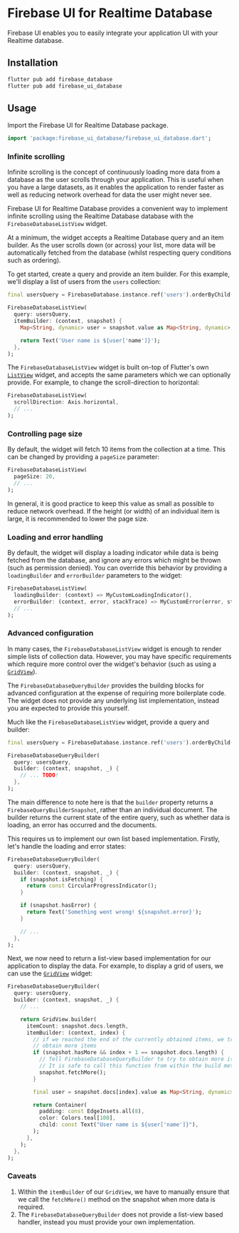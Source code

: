 # Firebase UI for Realtime Database

Firebase UI enables you to easily integrate your application UI with your Realtime database.

## Installation

```sh
flutter pub add firebase_database
flutter pub add firebase_ui_database
```

## Usage

Import the Firebase UI for Realtime Database package.

```dart
import 'package:firebase_ui_database/firebase_ui_database.dart';
```

### Infinite scrolling

Infinite scrolling is the concept of continuously loading more data from a database
as the user scrolls through your application. This is useful when you have a large
datasets, as it enables the application to render faster as well as reducing network
overhead for data the user might never see.

Firebase UI for Realtime Database provides a convenient way to implement infinite scrolling
using the Realtime Database database with the `FirebaseDatabaseListView` widget.

At a minimum, the widget accepts a Realtime Database query and an item builder. As the user scrolls
down (or across) your list, more data will be automatically fetched from the database (whilst
respecting query conditions such as ordering).

To get started, create a query and provide an item builder. For this example, we'll display
a list of users from the `users` collection:

```dart
final usersQuery = FirebaseDatabase.instance.ref('users').orderByChild('name');

FirebaseDatabaseListView(
  query: usersQuery,
  itemBuilder: (context, snapshot) {
    Map<String, dynamic> user = snapshot.value as Map<String, dynamic>;

    return Text('User name is ${user['name']}');
  },
);
```

The `FirebaseDatabaseListView` widget is built on-top of Flutter's own [`ListView`](https://api.flutter.dev/flutter/widgets/ListView-class.html)
widget, and accepts the same parameters which we can optionally provide. For example, to change the scroll-direction to horizontal:

```dart
FirebaseDatabaseListView(
  scrollDirection: Axis.horizontal,
  // ...
);
```

### Controlling page size

By default, the widget will fetch 10 items from the collection at a time. This can be changed by providing a `pageSize` parameter:

```dart
FirebaseDatabaseListView(
  pageSize: 20,
  // ...
);
```

In general, it is good practice to keep this value as small as possible to reduce network overhead. If the height (or width)
of an individual item is large, it is recommended to lower the page size.

### Loading and error handling

By default, the widget will display a loading indicator while data is being fetched from the database, and ignore any errors which might be thrown
(such as permission denied). You can override this behavior by providing a `loadingBuilder` and `errorBuilder` parameters to the widget:

```dart
FirebaseDatabaseListView(
  loadingBuilder: (context) => MyCustomLoadingIndicator(),
  errorBuilder: (context, error, stackTrace) => MyCustomError(error, stackTrace),
  // ...
);
```

### Advanced configuration

In many cases, the `FirebaseDatabaseListView` widget is enough to render simple lists of collection data.
However, you may have specific requirements which require more control over the widget's behavior
(such as using a [`GridView`](https://api.flutter.dev/flutter/widgets/GridView-class.html)).

The `FirebaseDatabaseQueryBuilder` provides the building blocks for advanced configuration at the expense of
requiring more boilerplate code. The widget does not provide any underlying list implementation, instead
you are expected to provide this yourself.

Much like the `FirebaseDatabaseListView` widget, provide a query and builder:

```dart
final usersQuery = FirebaseDatabase.instance.ref('users').orderByChild('name');

FirebaseDatabaseQueryBuilder(
  query: usersQuery,
  builder: (context, snapshot, _) {
    // ... TODO!
  },
);
```

The main difference to note here is that the `builder` property returns a `FirebaseQueryBuilderSnapshot`, rather
than an individual document. The builder returns the current state of the entire query, such as whether
data is loading, an error has occurred and the documents.

This requires us to implement our own list based implementation. Firstly, let's handle the loading and error
states:

```dart
FirebaseDatabaseQueryBuilder(
  query: usersQuery,
  builder: (context, snapshot, _) {
    if (snapshot.isFetching) {
      return const CircularProgressIndicator();
    }

    if (snapshot.hasError) {
      return Text('Something went wrong! ${snapshot.error}');
    }

    // ...
  },
);
```

Next, we now need to return a list-view based implementation for our application to display the data. For example,
to display a grid of users, we can use the [`GridView`](https://api.flutter.dev/flutter/widgets/GridView-class.html) widget:

```dart
FirebaseDatabaseQueryBuilder(
  query: usersQuery,
  builder: (context, snapshot, _) {
    // ...

    return GridView.builder(
      itemCount: snapshot.docs.length,
      itemBuilder: (context, index) {
        // if we reached the end of the currently obtained items, we try to
        // obtain more items
        if (snapshot.hasMore && index + 1 == snapshot.docs.length) {
          // Tell FirebaseDatabaseQueryBuilder to try to obtain more items.
          // It is safe to call this function from within the build method.
          snapshot.fetchMore();
        }

        final user = snapshot.docs[index].value as Map<String, dynamic>;

        return Container(
          padding: const EdgeInsets.all(8),
          color: Colors.teal[100],
          child: const Text("User name is ${user['name']}"),
        );
      },
    );
  },
);
```

### Caveats

1. Within the `itemBuilder` of our `GridView`, we have to manually ensure that we call the `fetchMore()` method on the snapshot when more data is required.
1. The `FirebaseDatabaseQueryBuilder` does not provide a list-view based handler, instead you must provide your own implementation.
